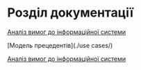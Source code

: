 # Розділ документації

[Аналіз вимог до інформаційної системи](./requirements)


[Модель прецедентів](./use cases/)


[Аналіз вимог до інформаційної системи](./requirements)
